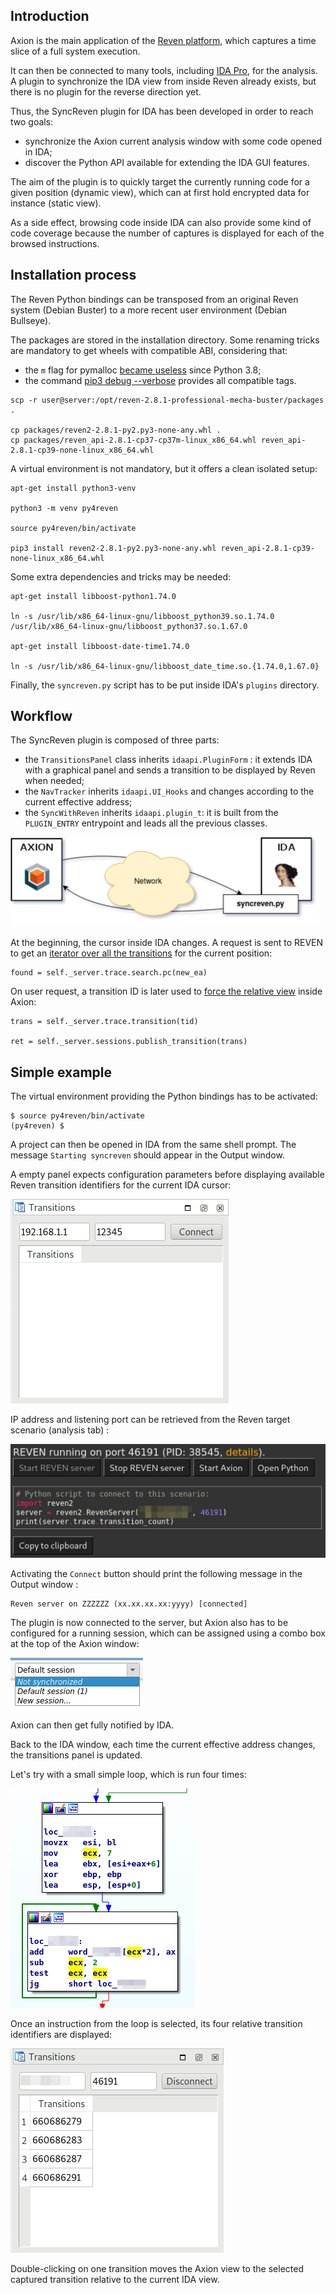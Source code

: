 ## Introduction

Axion is the main application of the [Reven platform](https://www.tetrane.com/demos.html), which captures a time slice of a full system execution.

It can then be connected to many tools, including [IDA Pro](https://hex-rays.com/ida-pro/), for the analysis. A plugin to synchronize the IDA view from inside Reven already exists, but there is no plugin for the reverse direction yet.

Thus, the SyncReven plugin for IDA has been developed in order to reach two goals:

- synchronize the Axion current analysis window with some code opened in IDA;
- discover the Python API available for extending the IDA GUI features.

The aim of the plugin is to quickly target the currently running code for a given position (dynamic view), which can at first hold encrypted data for instance (static view).

As a side effect, browsing code inside IDA can also provide some kind of code coverage because the number of captures is displayed for each of the browsed instructions.

## Installation process

The Reven Python bindings can be transposed from an original Reven system (Debian Buster) to a more recent user environment (Debian Bullseye).

The packages are stored in the installation directory. Some renaming tricks are mandatory to get wheels with compatible ABI, considering that:

- the `m` flag for pymalloc [became useless](https://docs.python.org/3/whatsnew/3.8.html#build-and-c-api-changes) since Python 3.8;
- the command [pip3 debug --verbose](https://pip.pypa.io/en/stable/cli/pip_debug/) provides all compatible tags.

```
scp -r user@server:/opt/reven-2.8.1-professional-mecha-buster/packages .

cp packages/reven2-2.8.1-py2.py3-none-any.whl .
cp packages/reven_api-2.8.1-cp37-cp37m-linux_x86_64.whl reven_api-2.8.1-cp39-none-linux_x86_64.whl
```

A virtual environment is not mandatory, but it offers a clean isolated setup:

```
apt-get install python3-venv

python3 -m venv py4reven

source py4reven/bin/activate

pip3 install reven2-2.8.1-py2.py3-none-any.whl reven_api-2.8.1-cp39-none-linux_x86_64.whl
```

Some extra dependencies and tricks may be needed:

```
apt-get install libboost-python1.74.0

ln -s /usr/lib/x86_64-linux-gnu/libboost_python39.so.1.74.0 /usr/lib/x86_64-linux-gnu/libboost_python37.so.1.67.0

apt-get install libboost-date-time1.74.0

ln -s /usr/lib/x86_64-linux-gnu/libboost_date_time.so.{1.74.0,1.67.0}
```

Finally, the `syncreven.py` script has to be put inside IDA's `plugins` directory.

## Workflow

The SyncReven plugin is composed of three parts:

- the `TransitionsPanel` class inherits `idaapi.PluginForm` : it extends IDA with a graphical panel and sends a transition to be displayed by Reven when needed;
- the `NavTracker` inherits `idaapi.UI_Hooks` and changes according to the current effective address;
- the `SyncWithReven` inherits `idaapi.plugin_t`: it is built from the `PLUGIN_ENTRY` entrypoint and leads all the previous classes.

![Process](img/summary.png)

At the beginning, the cursor inside IDA changes. A request is sent to REVEN to get an [iterator over all the transitions](https://doc.tetrane.com/professional/2.8.1/python-doc/reven2.search.Search.html#pc) for the current position:

```
found = self._server.trace.search.pc(new_ea)
```

On user request, a transition ID is later used to [force the relative view](https://doc.tetrane.com/professional/2.8.1/python-doc/reven2.session.Sessions.html#publish_transition) inside Axion:

```
trans = self._server.trace.transition(tid)

ret = self._server.sessions.publish_transition(trans)
```

## Simple example

The virtual environment providing the Python bindings has to be activated:

```
$ source py4reven/bin/activate
(py4reven) $
```

A project can then be opened in IDA from the same shell prompt. The message `Starting syncreven` should appear in the Output window.

A empty panel expects configuration parameters before displaying available Reven transition identifiers for the current IDA cursor:

![Panel](img/ida-gui.png)

IP address and listening port can be retrieved from the Reven target scenario (analysis tab) :

![Listening port](img/reven-config.png)

Activating the `Connect` button should print the following message in the Output window :

```
Reven server on ZZZZZZ (xx.xx.xx.xx:yyyy) [connected]
```

The plugin is now connected to the server, but Axion also has to be configured for a running session, which can be assigned using a combo box at the top of the Axion window:

![Session](img/session-sel.png)

Axion can then get fully notified by IDA.

Back to the IDA window, each time the current effective address changes, the transitions panel is updated.

Let's try with a small simple loop, which is run four times:

![Code](img/code.png)

Once an instruction from the loop is selected, its four relative transition identifiers are displayed:

![Transisitions](img/ida-gui-with-trans.png)

Double-clicking on one transition moves the Axion view to the selected captured transition relative to the current IDA view.
